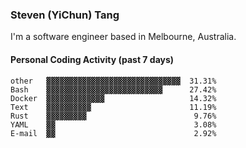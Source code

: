 ### Steven (YiChun) Tang

I'm a software engineer based in Melbourne, Australia.

#### Personal Coding Activity (past 7 days)
```
other   ▓▓▓▓▓▓▓▓▓▓▓▓▓▓▓▓▓▓▓▓▓▓▓▓▓▓▓▓▓▓  31.31%
Bash    ▓▓▓▓▓▓▓▓▓▓▓▓▓▓▓▓▓▓▓▓▓▓▓▓▓▓      27.42%
Docker  ▓▓▓▓▓▓▓▓▓▓▓▓▓                   14.32%
Text    ▓▓▓▓▓▓▓▓▓▓                      11.19%
Rust    ▓▓▓▓▓▓▓▓▓                        9.76%
YAML    ▓▓                               3.08%
E-mail  ▓▓                               2.92%
```
